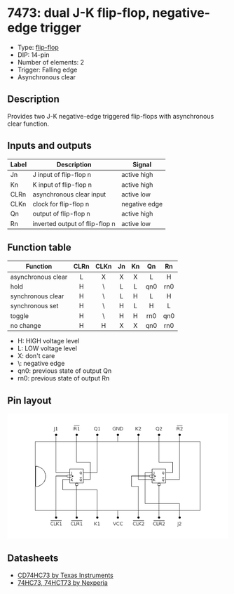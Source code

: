 # 7473: dual J-K flip-flop, negative-edge trigger

- Type: [flip-flop](flip_flops.md)
- DIP: 14-pin
- Number of elements: 2
- Trigger: Falling edge
- Asynchronous clear

## Description

Provides two J-K negative-edge triggered flip-flops with asynchronous clear function.

## Inputs and outputs

| Label | Description                    | Signal        |
| ----- | ------------------------------ | ------------- |
| Jn    | J input of flip-flop n         | active high   |
| Kn    | K input of flip-flop n         | active high   |
| CLRn  | asynchronous clear input       | active low    |
| CLKn  | clock for flip-flop n          | negative edge |
| Qn    | output of flip-flop n          | active high   |
| Rn    | inverted output of flip-flop n | active low    |

## Function table

| Function           | CLRn | CLKn | Jn  | Kn  | Qn  | Rn  |
| ------------------ |:----:|:----:|:---:|:---:|:---:|:---:|
| asynchronous clear |  L   |  X   |  X  |  X  |  L  |  H  |
| hold               |  H   |  \\  |  L  |  L  | qn0 | rn0 |
| synchronous clear  |  H   |  \\  |  L  |  H  |  L  |  H  |
| synchronous set    |  H   |  \\  |  H  |  L  |  H  |  L  |
| toggle             |  H   |  \\  |  H  |  H  | rn0 | qn0 |
| no change          |  H   |  H   |  X  |  X  | qn0 | rn0 |

- H: HIGH voltage level
- L: LOW voltage level
- X: don't care
- \\: negative edge
- qn0: previous state of output Qn
- rn0: previous state of output Rn

## Pin layout

![](../dia/7473-dip.png)


## Datasheets

- [CD74HC73 by Texas Instruments](http://www.ti.com/lit/gpn/cd74hc73)
- [74HC73, 74HCT73 by Nexperia](https://assets.nexperia.com/documents/data-sheet/74HC73.pdf)
